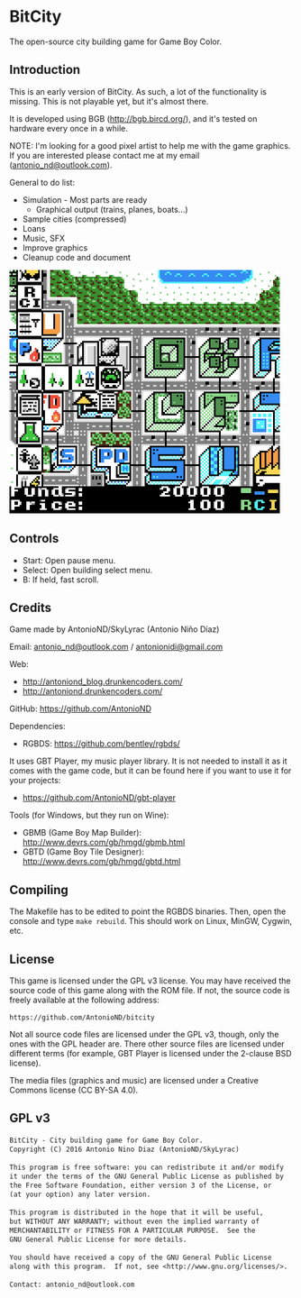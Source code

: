 BitCity
=======

The open-source city building game for Game Boy Color.

Introduction
------------

This is an early version of BitCity. As such, a lot of the functionality is
missing. This is not playable yet, but it's almost there.

It is developed using BGB (http://bgb.bircd.org/), and it's tested on hardware
every once in a while.

NOTE: I'm looking for a good pixel artist to help me with the game graphics. If
you are interested please contact me at my email (antonio_nd@outlook.com).

General to do list:
- Simulation - Most parts are ready
  - Graphical output (trains, planes, boats...)
- Sample cities (compressed)
- Loans
- Music, SFX
- Improve graphics
- Cleanup code and document

![](screenshot.png)

Controls
--------

- Start: Open pause menu.
- Select: Open building select menu.
- B: If held, fast scroll.

Credits
-------

Game made by AntonioND/SkyLyrac (Antonio Niño Díaz)

Email: antonio_nd@outlook.com / antonionidi@gmail.com

Web:
- http://antoniond_blog.drunkencoders.com/
- http://antoniond.drunkencoders.com/

GitHub: https://github.com/AntonioND

Dependencies:
- RGBDS: https://github.com/bentley/rgbds/

It uses GBT Player, my music player library. It is not needed to install it as
it comes with the game code, but it can be found here if you want to use it
for your projects:
- https://github.com/AntonioND/gbt-player

Tools (for Windows, but they run on Wine):
- GBMB (Game Boy Map Builder): http://www.devrs.com/gb/hmgd/gbmb.html
- GBTD (Game Boy Tile Designer): http://www.devrs.com/gb/hmgd/gbtd.html

Compiling
---------

The Makefile has to be edited to point the RGBDS binaries. Then, open the
console and type `make rebuild`. This should work on Linux, MinGW, Cygwin, etc.

License
-------

This game is licensed under the GPL v3 license. You may have received the source
code of this game along with the ROM file. If not, the source code is freely
available at the following address:

    https://github.com/AntonioND/bitcity

Not all source code files are licensed under the GPL v3, though, only the ones
with the GPL header are. There other source files are licensed under different
terms (for example, GBT Player is licensed under the 2-clause BSD license).

The media files (graphics and music) are licensed under a Creative Commons
license (CC BY-SA 4.0).

GPL v3
------

    BitCity - City building game for Game Boy Color.
    Copyright (C) 2016 Antonio Nino Diaz (AntonioND/SkyLyrac)

    This program is free software: you can redistribute it and/or modify
    it under the terms of the GNU General Public License as published by
    the Free Software Foundation, either version 3 of the License, or
    (at your option) any later version.

    This program is distributed in the hope that it will be useful,
    but WITHOUT ANY WARRANTY; without even the implied warranty of
    MERCHANTABILITY or FITNESS FOR A PARTICULAR PURPOSE.  See the
    GNU General Public License for more details.

    You should have received a copy of the GNU General Public License
    along with this program.  If not, see <http://www.gnu.org/licenses/>.

    Contact: antonio_nd@outlook.com

